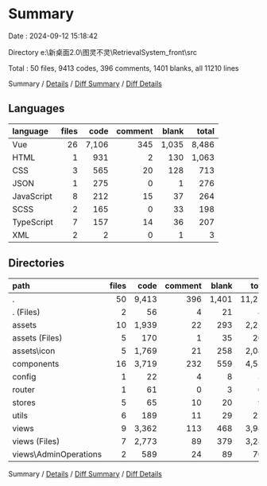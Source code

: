 # Summary

Date : 2024-09-12 15:18:42

Directory e:\\新桌面2.0\\图灵不灵\\RetrievalSystem_front\\src

Total : 50 files,  9413 codes, 396 comments, 1401 blanks, all 11210 lines

Summary / [Details](details.md) / [Diff Summary](diff.md) / [Diff Details](diff-details.md)

## Languages
| language | files | code | comment | blank | total |
| :--- | ---: | ---: | ---: | ---: | ---: |
| Vue | 26 | 7,106 | 345 | 1,035 | 8,486 |
| HTML | 1 | 931 | 2 | 130 | 1,063 |
| CSS | 3 | 565 | 20 | 128 | 713 |
| JSON | 1 | 275 | 0 | 1 | 276 |
| JavaScript | 8 | 212 | 15 | 37 | 264 |
| SCSS | 2 | 165 | 0 | 33 | 198 |
| TypeScript | 7 | 157 | 14 | 36 | 207 |
| XML | 2 | 2 | 0 | 1 | 3 |

## Directories
| path | files | code | comment | blank | total |
| :--- | ---: | ---: | ---: | ---: | ---: |
| . | 50 | 9,413 | 396 | 1,401 | 11,210 |
| . (Files) | 2 | 56 | 4 | 21 | 81 |
| assets | 10 | 1,939 | 22 | 293 | 2,254 |
| assets (Files) | 5 | 170 | 1 | 35 | 206 |
| assets\\icon | 5 | 1,769 | 21 | 258 | 2,048 |
| components | 16 | 3,719 | 232 | 559 | 4,510 |
| config | 1 | 22 | 4 | 8 | 34 |
| router | 1 | 61 | 0 | 3 | 64 |
| stores | 5 | 65 | 10 | 20 | 95 |
| utils | 6 | 189 | 11 | 29 | 229 |
| views | 9 | 3,362 | 113 | 468 | 3,943 |
| views (Files) | 7 | 2,773 | 89 | 379 | 3,241 |
| views\\AdminOperations | 2 | 589 | 24 | 89 | 702 |

Summary / [Details](details.md) / [Diff Summary](diff.md) / [Diff Details](diff-details.md)